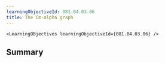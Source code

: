 ```yaml
---
learningObjectiveId: 081.04.03.06
title: The Cm-alpha graph
---
```


```tsx eval
<LearningOBjectives learningObjectiveId={081.04.03.06} />
```

## Summary
